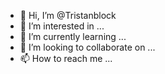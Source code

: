 - 👋 Hi, I’m @Tristanblock
- 👀 I’m interested in ...
- 🌱 I’m currently learning ...
- 💞️ I’m looking to collaborate on ...
- 📫 How to reach me ...

<!---
Tristanblock/Tristanblock is a ✨ special ✨ repository because its `README.md` (this file) appears on your GitHub profile.
You can click the Preview link to take a look at your changes.
--->
